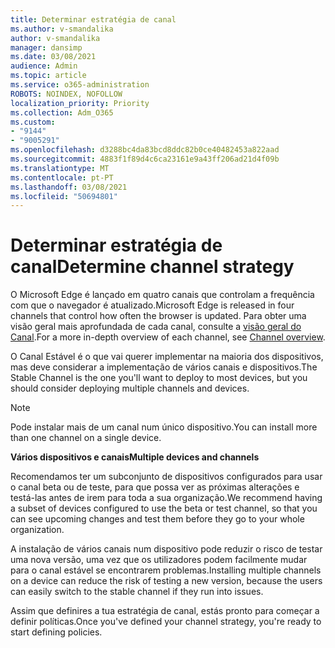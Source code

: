 ```yaml
---
title: Determinar estratégia de canal
ms.author: v-smandalika
author: v-smandalika
manager: dansimp
ms.date: 03/08/2021
audience: Admin
ms.topic: article
ms.service: o365-administration
ROBOTS: NOINDEX, NOFOLLOW
localization_priority: Priority
ms.collection: Adm_O365
ms.custom:
- "9144"
- "9005291"
ms.openlocfilehash: d3288bc4da83bcd8ddc82b0ce40482453a822aad
ms.sourcegitcommit: 4883f1f89d4c6ca23161e9a43ff206ad21d4f09b
ms.translationtype: MT
ms.contentlocale: pt-PT
ms.lasthandoff: 03/08/2021
ms.locfileid: "50694801"
---
```

# <a name="determine-channel-strategy"></a><span data-ttu-id="4dc7c-102">Determinar estratégia de canal</span><span class="sxs-lookup"><span data-stu-id="4dc7c-102">Determine channel strategy</span></span>

<span data-ttu-id="4dc7c-103">O Microsoft Edge é lançado em quatro canais que controlam a frequência com que o navegador é atualizado.</span><span class="sxs-lookup"><span data-stu-id="4dc7c-103">Microsoft Edge is released in four channels that control how often the browser is updated.</span></span> <span data-ttu-id="4dc7c-104">Para obter uma visão geral mais aprofundada de cada canal, consulte a [visão geral do Canal](https://docs.microsoft.com/DeployEdge/microsoft-edge-channels#channel-overview).</span><span class="sxs-lookup"><span data-stu-id="4dc7c-104">For a more in-depth overview of each channel, see [Channel overview](https://docs.microsoft.com/DeployEdge/microsoft-edge-channels#channel-overview).</span></span>

<span data-ttu-id="4dc7c-105">O Canal Estável é o que vai querer implementar na maioria dos dispositivos, mas deve considerar a implementação de vários canais e dispositivos.</span><span class="sxs-lookup"><span data-stu-id="4dc7c-105">The Stable Channel is the one you'll want to deploy to most devices, but you should consider deploying multiple channels and devices.</span></span>

> [!NOTE]
> <span data-ttu-id="4dc7c-106">Pode instalar mais de um canal num único dispositivo.</span><span class="sxs-lookup"><span data-stu-id="4dc7c-106">You can install more than one channel on a single device.</span></span>

<span data-ttu-id="4dc7c-107">**Vários dispositivos e canais**</span><span class="sxs-lookup"><span data-stu-id="4dc7c-107">**Multiple devices and channels**</span></span>

<span data-ttu-id="4dc7c-108">Recomendamos ter um subconjunto de dispositivos configurados para usar o canal beta ou de teste, para que possa ver as próximas alterações e testá-las antes de irem para toda a sua organização.</span><span class="sxs-lookup"><span data-stu-id="4dc7c-108">We recommend having a subset of devices configured to use the beta or test channel, so that you can see upcoming changes and test them before they go to your whole organization.</span></span>

<span data-ttu-id="4dc7c-109">A instalação de vários canais num dispositivo pode reduzir o risco de testar uma nova versão, uma vez que os utilizadores podem facilmente mudar para o canal estável se encontrarem problemas.</span><span class="sxs-lookup"><span data-stu-id="4dc7c-109">Installing multiple channels on a device can reduce the risk of testing a new version, because the users can easily switch to the stable channel if they run into issues.</span></span>

<span data-ttu-id="4dc7c-110">Assim que definires a tua estratégia de canal, estás pronto para começar a definir políticas.</span><span class="sxs-lookup"><span data-stu-id="4dc7c-110">Once you've defined your channel strategy, you're ready to start defining policies.</span></span>

